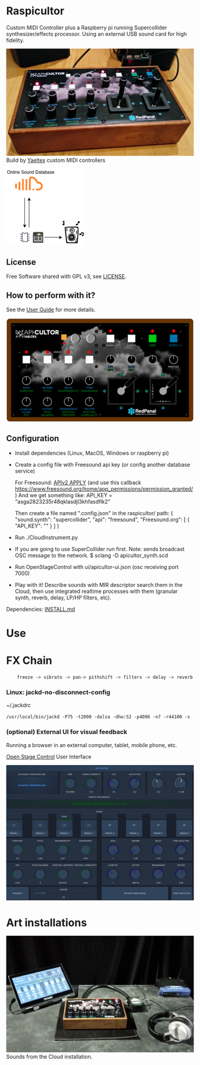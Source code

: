 # Raspicultor

Custom MIDI Controller plus a Raspberry pi running Supercollider synthesizer/effects processor. Using an external USB sound card for high fidelity.

![](img/controller.jpg)
Build by [Yaeltex](https://yaeltex.com/en) custom MIDI controllers

![](../doc/raspicultor_arq.png)

## License

Free Software shared with GPL v3, see [LICENSE](LICENSE).

## How to perform with it?

See the [User Guide](User-Guide.pdf) for more details.

![](../doc/yaeltex-pre-print-front.png)

## Configuration

* Install dependencies (Linux, MacOS, Windows or raspberry pi)
* Create a config file with Freesound api key (or config another database service)

    For Freesound: [APIv2 APPLY](http://www.freesound.org/apiv2/apply/)
    (and use this callback https://www.freesound.org/home/app_permissions/permission_granted/)
    And we get something like:
        API_KEY = "asga2823235r48qklasdjl3khfasdflk2"


    Then create a file named ".config.json" in the raspicultor/ path:
        {
            "sound.synth": "supercollider",
            "api": "freesound",
            "Freesound.org": [
                { "API_KEY": ""
                }
            ]
        }
* Run ./CloudInstrument.py
* If you are going to use SuperCollider run first. Note: sends broadcast OSC message to the network.
    $ sclang -D apicultor_synth.scd
* Run OpenStageControl with ui/apicultor-ui.json (osc receiving port 7000)
* Play with it! Describe sounds with MIR descriptor search them in the Cloud, then use integrated realtime processes with them (granular synth, reverb, delay, LP/HP filters, etc).


 Dependencies: [INSTALL.md](INSTALL.md)

# Use

# FX Chain

        freeze -> vibrato -> pan-> pithshift -> filters -> delay -> reverb

### Linux: jackd-no-disconnect-config 
~/.jackdrc

    /usr/local/bin/jackd -P75 -t2000 -dalsa -dhw:S2 -p4096 -n7 -r44100 -s


### (optional) External UI for visual feedback

Running a browser in an external computer, tablet, mobile phone, etc.

[Open Stage Control](https://osc.ammd.net/) User Interface

![](../doc/UI%20ArCiTec.png)

# Art installations

![](img/IMG_20180503_181957_HDR.jpg)
Sounds from the Cloud installation.